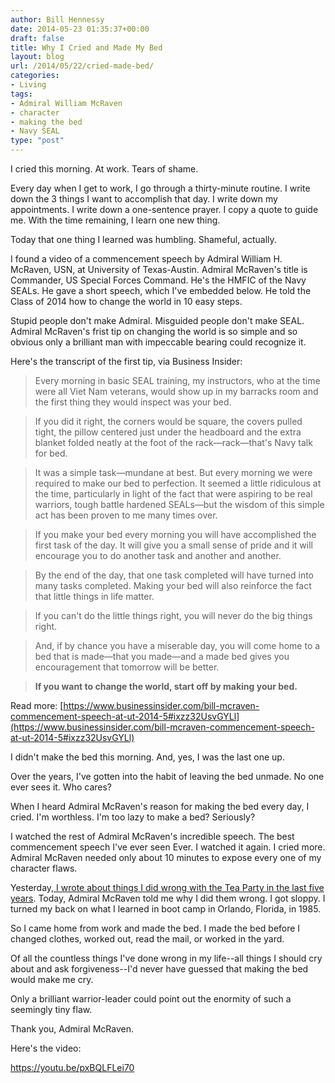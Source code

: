 ```yaml
---
author: Bill Hennessy
date: 2014-05-23 01:35:37+00:00
draft: false
title: Why I Cried and Made My Bed
layout: blog
url: /2014/05/22/cried-made-bed/
categories:
- Living
tags:
- Admiral William McRaven
- character
- making the bed
- Navy SEAL
type: "post"
---
```


I cried this morning. At work. Tears of shame.

Every day when I get to work, I go through a thirty-minute routine. I write down the 3 things I want to accomplish that day. I write down my appointments. I write down a one-sentence prayer. I copy a quote to guide me. With the time remaining, I learn one new thing.

Today that one thing I learned was humbling. Shameful, actually.

I found a video of a commencement speech by Admiral William H. McRaven, USN, at University of Texas-Austin. Admiral McRaven's title is Commander, US Special Forces Command. He's the HMFIC of the Navy SEALs. He gave a short speech, which I've embedded below. He told the Class of 2014 how to change the world in 10 easy steps.

Stupid people don't make Admiral. Misguided people don't make SEAL. Admiral McRaven's frist tip on changing the world is so simple and so obvious only a brilliant man with impeccable bearing could recognize it.

Here's the transcript of the first tip, via Business Insider:



> 

> 
> Every morning in basic SEAL training, my instructors, who at the time were all Viet Nam veterans, would show up in my barracks room and the first thing they would inspect was your bed.
> 
> 

> 
> If you did it right, the corners would be square, the covers pulled tight, the pillow centered just under the headboard and the extra blanket folded neatly at the foot of the rack—rack—that's Navy talk for bed.
> 
> 

> 
> It was a simple task—mundane at best. But every morning we were required to make our bed to perfection. It seemed a little ridiculous at the time, particularly in light of the fact that were aspiring to be real warriors, tough battle hardened SEALs—but the wisdom of this simple act has been proven to me many times over.
> 
> 

> 
> If you make your bed every morning you will have accomplished the first task of the day. It will give you a small sense of pride and it will encourage you to do another task and another and another.
> 
> 

> 
> By the end of the day, that one task completed will have turned into many tasks completed. Making your bed will also reinforce the fact that little things in life matter.
> 
> 

> 
> If you can't do the little things right, you will never do the big things right.
> 
> 

> 
> And, if by chance you have a miserable day, you will come home to a bed that is made—that you made—and a made bed gives you encouragement that tomorrow will be better.
> 
> 

> 
> **If you want to change the world, start off by making your bed.**
> 
> 




Read more: [https://www.businessinsider.com/bill-mcraven-commencement-speech-at-ut-2014-5#ixzz32UsvGYLl](https://www.businessinsider.com/bill-mcraven-commencement-speech-at-ut-2014-5#ixzz32UsvGYLl)

I didn't make the bed this morning. And, yes, I was the last one up.

Over the years, I've gotten into the habit of leaving the bed unmade. No one ever sees it. Who cares?

When I heard Admiral McRaven's reason for making the bed every day, I cried. I'm worthless. I'm too lazy to make a bed? Seriously?

I watched the rest of Admiral McRaven's incredible speech. The best commencement speech I've ever seen Ever. I watched it again. I cried more. Admiral McRaven needed only about 10 minutes to expose every one of my character flaws.

Yesterday,[ I wrote about things I did wrong with the Tea Party in the last five years](https://hennessysview.com/2014/05/21/happened-tea-party/). Today, Admiral McRaven told me why I did them wrong. I got sloppy. I turned my back on what I learned in boot camp in Orlando, Florida, in 1985.

So I came home from work and made the bed. I made the bed before I changed clothes, worked out, read the mail, or worked in the yard.

Of all the countless things I've done wrong in my life--all things I should cry about and ask forgiveness--I'd never have guessed that making the bed would make me cry.

Only a brilliant warrior-leader could point out the enormity of such a seemingly tiny flaw.

Thank you, Admiral McRaven.

Here's the video:

https://youtu.be/pxBQLFLei70
